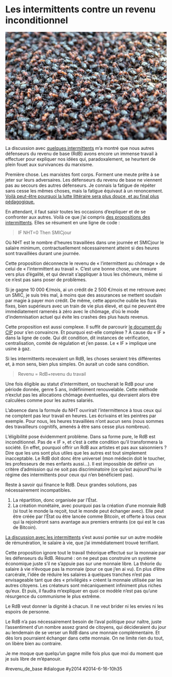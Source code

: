 # Les intermittents contre un revenu inconditionnel

![](_i/horde.webp)

La discussion avec [quelques intermittents](https://www.facebook.com/carolefabre1/posts/10152233215573865) m’a montré que nous autres défenseurs du revenu de base (RdB) avons encore un immense travail à effectuer pour expliquer nos idées qui, paradoxalement, se heurtent de plein fouet aux survivances du marxisme.

Première chose. Les marxistes font corps. Forment une meute prête à se jeter sur leurs adversaires. Les défenseurs du revenu de base ne viennent pas au secours des autres défenseurs. Je connais la fatigue de répéter sans cesse les mêmes choses, mais la fatigue équivaut à un renoncement. [Voilà peut-être pourquoi la lutte littéraire sera plus douce, et au final plus pédagogique.](chroniques-au-temps-du-revenu-de-base.md)

En attendant, il faut saisir toutes les occasions d’expliquer et de se confronter aux autres. Voilà ce que j’ai compris [des propositions des intermittents](http://www.cip-idf.org/IMG/pdf/NMlong.pdf). Elles se résument en une ligne de code :

> IF NHT=0 Then SMICjour

Où NHT est le nombre d’heures travaillées dans une journée et SMICjour le salaire minimum, contractuellement nécessairement atteint si des heures sont travaillées durant une journée.

Cette proposition déconnecte le revenu de « l’intermittent au chômage » de celui de « l’intermittent au travail ». C’est une bonne chose, une mesure vers plus d’égalité, et qui devrait s’appliquer à tous les chômeurs, même si ce n’est pas sans poser de problèmes.

Si je gagne 10 000 €/mois, ai un crédit de 2 500 €/mois et me retrouve avec un SMIC, je suis très mal, à moins que des assurances se mettent soudain par magie à payer mon crédit. De même, cette approche oublie les frais fixes, bien supérieurs avec un train de vie plus élevé, et qui ne peuvent être immédiatement ramenés à zéro avec le chômage, d’où le mode d’indemnisation actuel qui évite les crashes des plus hauts revenus.

Cette proposition est aussi complexe. Il suffit de parcourir [le document du CIP](http://www.cip-idf.org/IMG/pdf/NMlong.pdf) pour s’en convaincre. Et pourquoi est-elle complexe ? À cause du « IF » dans la ligne de code. Qui dit condition, dit instances de vérification, centralisation, comité de régulation et j’en passe. Le « IF » implique une usine à gaz.

Si les intermittents recevaient un RdB, les choses seraient très différentes et, à mon sens, bien plus simples. On aurait un code sans condition.

> Revenu = RdB+revenu du travail

Une fois éligible au statut d’intermittent, on toucherait le RdB pour une période donnée, genre 5 ans, indéfiniment renouvelable. Cette méthode n’exclut pas les allocations chômage éventuelles, qui devraient alors être calculées comme pour les autres salariés.

L’absence dans la formule du NHT ouvrirait l’intermittence à tous ceux qui ne comptent pas leur travail en heures. Les écrivains et les peintres par exemple. Pour nous, les heures travaillées n’ont aucun sens (nous sommes des travailleurs cognitifs, amenés à être sans cesse plus nombreux).

L’éligibilité pose évidemment problème. Dans sa forme pure, le RdB est inconditionnel. Pas de « IF », et c’est à cette condition qu’il transformera la société. En effet, pourquoi offrir un RdB aux artistes et pas aux saisonniers ? Dire que les uns sont plus utiles que les autres est tout simplement inacceptable. Le RdB doit donc être universel (mon médecin doit le toucher, les professeurs de mes enfants aussi...). Il est impossible de définir un critère d’admission qui ne soit pas discriminatoire (ce qu’est aujourd’hui le régime des intermittents pour ceux qui n’en bénéficient pas).

Reste à savoir qui finance le RdB. Deux grandes solutions, pas nécessairement incompatibles.

1. La répartition, donc organisée par l’État.
2. La création monétaire, avec pourquoi pas la création d’une monnaie RdB (si tout le monde la reçoit, tout le monde peut échanger avec). Elle peut être créée par l’État ou être lancée comme Bitcoin, et offerte à tous ceux qui la rejoindront sans avantage aux premiers entrants (ce qui est le cas de Bitcoin).

[La discussion avec les intermittents](https://www.facebook.com/pascale.dore.5/posts/10204119672936704) s’est aussi portée sur un autre modèle de rémunération, le salaire à vie, que j’ai immédiatement trouvé terrifiant.

Cette proposition ignore tout le travail théorique effectué sur la monnaie par les défenseurs du RdB. Résumé : on ne peut pas construire un système économique juste s’il ne s’appuie pas sur une monnaie libre. La théorie du salaire à vie n’évoque pas la monnaie (pour ce que j’en ai vu). En plus d’être carcérale, l’idée de réduire les salaires à quelques tranches n’est pas envisageable tant que des « privilégiés » créent la monnaie utilisée par les autres citoyens. Les créateurs sont mécaniquement infiniment plus riches qu’eux. Et puis, il faudra m’expliquer en quoi ce modèle n’est pas qu’une résurgence du communisme le plus extrême.

Le RdB veut donner la dignité à chacun. Il ne veut brider ni les envies ni les espoirs de personne.

Le RdB n’a pas nécessairement besoin de l’aval politique pour naître, juste l’assentiment d’un nombre assez grand de citoyens, qui décideraient du jour au lendemain de se verser un RdB dans une monnaie complémentaire. Et dès lors pourraient échanger dans cette monnaie. On ne limite rien du tout, on libère bien au contraire.

Je me moque que quelqu’un gagne mille fois plus que moi du moment que je suis libre de m’épanouir.

#revenu_de_base #dialogue #y2014 #2014-6-16-10h35
